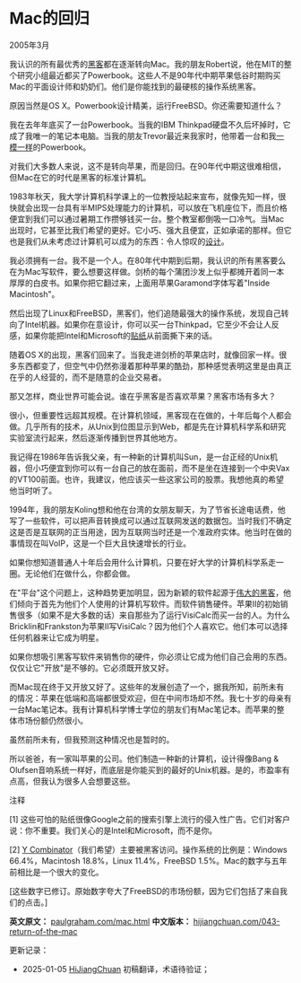 



# Mac的回归

2005年3月

我认识的所有最优秀的[黑客](https://hijiangchuan.com/paulgraham/027-The-Word-Hacker)都在逐渐转向Mac。我的朋友Robert说，他在MIT的整个研究小组最近都买了Powerbook。这些人不是90年代中期苹果低谷时期购买Mac的平面设计师和奶奶们。他们是你能找到的最硬核的操作系统黑客。

原因当然是OS X。Powerbook设计精美，运行FreeBSD。你还需要知道什么？

我在去年年底买了一台Powerbook。当我的IBM Thinkpad硬盘不久后坏掉时，它成了我唯一的笔记本电脑。当我的朋友Trevor最近来我家时，他带着一台和我[一模一样](https://hijiangchuan.com/paulgraham/EXTRA048-Trevor-with-Powerbooks)的Powerbook。

对我们大多数人来说，这不是转向苹果，而是回归。在90年代中期这很难相信，但Mac在它的时代是黑客的标准计算机。

1983年秋天，我大学计算机科学课上的一位教授站起来宣布，就像先知一样，很快就会出现一台具有半MIPS处理能力的计算机，可以放在飞机座位下，而且价格便宜到我们可以通过暑期工作攒够钱买一台。整个教室都倒吸一口冷气。当Mac出现时，它甚至比我们希望的更好。它小巧、强大且便宜，正如承诺的那样。但它也是我们从未考虑过计算机可以成为的东西：令人惊叹的[设计](https://hijiangchuan.com/paulgraham/014-Taste-for-Makers)。

我必须拥有一台。我不是一个人。在80年代中期到后期，我认识的所有黑客要么在为Mac写软件，要么想要这样做。剑桥的每个蒲团沙发上似乎都摊开着同一本厚厚的白皮书。如果你把它翻过来，上面用苹果Garamond字体写着"Inside Macintosh"。

然后出现了Linux和FreeBSD，黑客们，他们追随最强大的操作系统，发现自己转向了Intel机器。如果你在意设计，你可以买一台Thinkpad，它至少不会让人反感，如果你能把Intel和Microsoft的[贴纸](https://hijiangchuan.com/paulgraham/EXTRA014-Designed-for-Microsoft-Windows)从前面撕下来的话。

随着OS X的出现，黑客们回来了。当我走进剑桥的苹果店时，就像回家一样。很多东西都变了，但空气中仍然弥漫着那种苹果的酷劲，那种感觉表明这里是由真正在乎的人经营的，而不是随意的企业交易者。

那又怎样，商业世界可能会说。谁在乎黑客是否喜欢苹果？黑客市场有多大？

很小，但重要性远超其规模。在计算机领域，黑客现在在做的，十年后每个人都会做。几乎所有的技术，从Unix到位图显示到Web，都是先在计算机科学系和研究实验室流行起来，然后逐渐传播到世界其他地方。

我记得在1986年告诉我父亲，有一种新的计算机叫Sun，是一台正经的Unix机器，但小巧便宜到你可以有一台自己的放在面前，而不是坐在连接到一个中央Vax的VT100前面。也许，我建议，他应该买一些这家公司的股票。我想他真的希望他当时听了。

1994年，我的朋友Koling想和他在台湾的女朋友聊天，为了节省长途电话费，他写了一些软件，可以把声音转换成可以通过互联网发送的数据包。当时我们不确定这是否是互联网的正当用途，因为互联网当时还是一个准政府实体。他当时在做的事情现在叫VoIP，这是一个巨大且快速增长的行业。

如果你想知道普通人十年后会用什么计算机，只要在好大学的计算机科学系走一圈。无论他们在做什么，你都会做。

在"平台"这个问题上，这种趋势更加明显，因为新颖的软件起源于[伟大的黑客](https://hijiangchuan.com/paulgraham/030-Great-Hackers)，他们倾向于首先为他们个人使用的计算机写软件。而软件销售硬件。苹果II的初始销售很多（如果不是大多数的话）来自那些为了运行VisiCalc而买一台的人。为什么Bricklin和Frankston为苹果II写VisiCalc？因为他们个人喜欢它。他们本可以选择任何机器来让它成为明星。

如果你想吸引黑客写软件来销售你的硬件，你必须让它成为他们自己会用的东西。仅仅让它"开放"是不够的。它必须既开放又好。

而Mac现在终于又开放又好了。这些年的发展创造了一个，据我所知，前所未有的情况：苹果在低端和高端都很受欢迎，但在中间市场却不然。我七十岁的母亲有一台Mac笔记本。我有计算机科学博士学位的朋友们有Mac笔记本。而苹果的整体市场份额仍然很小。

虽然前所未有，但我预测这种情况也是暂时的。

所以爸爸，有一家叫苹果的公司。他们制造一种新的计算机，设计得像Bang & Olufsen音响系统一样好，而底层是你能买到的最好的Unix机器。是的，市盈率有点高，但我认为很多人会想要这些。

注释

[1] 这些可怕的贴纸很像Google之前的搜索引擎上流行的侵入性广告。它们对客户说：你不重要。我们关心的是Intel和Microsoft，而不是你。

[2] [Y Combinator](http://ycombinator.com)（我们希望）主要被黑客访问。操作系统的比例是：Windows 66.4%，Macintosh 18.8%，Linux 11.4%，FreeBSD 1.5%。Mac的数字与五年前相比是一个很大的变化。

[这些数字已修订。原始数字夸大了FreeBSD的市场份额，因为它们包括了来自我们的点击。]

**英文原文：** [paulgraham.com/mac.html](https://paulgraham.com/mac.html)
**中文版本：** [hijiangchuan.com/043-return-of-the-mac](https://hijiangchuan.com/043-return-of-the-mac)

更新记录：
- 2025-01-05 [HiJiangChuan](https://hijiangchuan.com) 初稿翻译，术语待验证；
